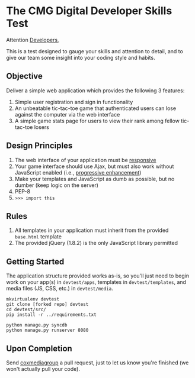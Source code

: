 The CMG Digital Developer Skills Test
=====================================

Attention [Developers](http://bit.ly/XVcCqa),

This is a test designed to gauge your skills and attention to detail, and to give our team some insight into your coding style and habits.

Objective
---------

Deliver a simple web application which provides the following 3 features:

1.  Simple user registration and sign in functionality
2.  An unbeatable tic-tac-toe game that authenticated users can lose against the computer via the web interface
3.  A simple game stats page for users to view their rank among fellow tic-tac-toe losers

Design Principles
-----------------

1.  The web interface of your application must be [responsive](http://en.wikipedia.org/wiki/Responsive_web_design)
2.  Your game interface should use Ajax, but must also work without JavaScript enabled (i.e., [progressive enhancement](http://en.wikipedia.org/wiki/Progressive_enhancement))
3.  Make your templates and JavaScript as dumb as possible, but no dumber (keep logic on the server)
4.  PEP-8
5.  `>>> import this`

Rules
-----

1.  All templates in your application must inherit from the provided `base.html` template
2.  The provided jQuery (1.8.2) is the only JavaScript library permitted

Getting Started
---------------

The application structure provided works as-is, so you'll just need to begin work on your app(s) in `devtest/apps`, templates in `devtest/templates`, and media files (JS, CSS, etc.) in `devtest/media`.

    mkvirtualenv devtest
    git clone [forked repo] devtest
    cd devtest/src/
    pip install -r ../requirements.txt

    python manage.py syncdb
    python manage.py runserver 8080

Upon Completion
---------------

Send [coxmediagroup](https://github.com/coxmediagroup) a pull request, just to let us know you're finished (we won't actually pull your code).
